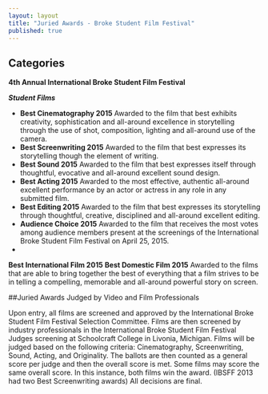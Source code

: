 ```yaml
---
layout: layout
title: "Juried Awards - Broke Student Film Festival"
published: true
---
```


## Categories




**4th Annual International Broke Student Film Festival**
 	



_**Student Films**_

- **Best Cinematography 2015**
Awarded to the film that best exhibits creativity, sophistication and all-around excellence in storytelling through the use of shot, composition, lighting and all-around use of the camera.
- **Best Screenwriting 2015**
Awarded to the film that best expresses its storytelling though the element of writing.
- **Best Sound 2015**
Awarded to the film that best expresses itself through thoughtful, evocative and all-around excellent sound design.
- **Best Acting 2015**
Awarded to the most effective, authentic all-around excellent performance by an actor or actress in any role in any submitted film.
- **Best Editing 2015**
Awarded to the film that best expresses its storytelling through thoughtful, creative, disciplined and all-around excellent editing.
- **Audience Choice 2015**
Awarded to the film that receives the most votes among audience members present at the screenings of the International Broke Student Film Festival on April 25, 2015. 
- 
**Best International Film 2015**
**Best Domestic Film 2015**
Awarded to the films that are able to bring together the best of everything that a film strives to be in telling a compelling, memorable and all-around powerful story on screen.

##Juried Awards Judged by Video and Film Professionals

Upon entry, all films are screened and approved by the International Broke Student Film Festival Selection Committee. Films are then screened by industry professionals in the  International Broke Student Film Festival Judges screening at Schoolcraft College in Livonia, Michigan. Films will be judged based on the following criteria: Cinematography, Screenwriting, Sound, Acting, and Originality. The ballots are then counted as a general score per judge and then the overall score is met. Some films may score the same overall score. In this instance, both films win the award. (IBSFF 2013 had two Best Screenwriting awards) All decisions are final.